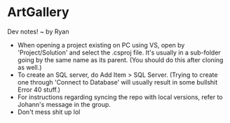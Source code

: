 # ArtGallery

Dev notes! ~ by Ryan
- When opening a project existing on PC using VS, open by 'Project/Solution' and select the .csproj file. It's usually in a sub-folder going by the same name as its parent. (You should do this after cloning as well.)
- To create an SQL server, do Add Item > SQL Server. (Trying to create one through 'Connect to Database' will usually result in some bullshit Error 40 stuff.)
- For instructions regarding syncing the repo with local versions, refer to Johann's message in the group.
- Don't mess shit up lol
